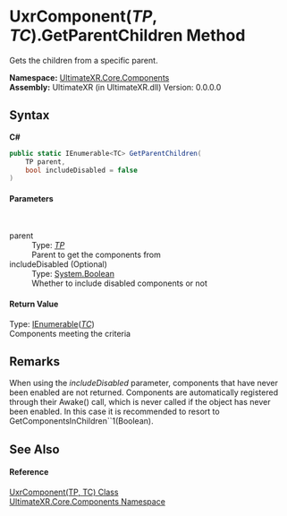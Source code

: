 # UxrComponent(*TP*, *TC*).GetParentChildren Method 
 

Gets the children from a specific parent.

**Namespace:**&nbsp;<a href="N_UltimateXR_Core_Components">UltimateXR.Core.Components</a><br />**Assembly:**&nbsp;UltimateXR (in UltimateXR.dll) Version: 0.0.0.0

## Syntax

**C#**<br />
``` C#
public static IEnumerable<TC> GetParentChildren(
	TP parent,
	bool includeDisabled = false
)
```


#### Parameters
&nbsp;<dl><dt>parent</dt><dd>Type: <a href="T_UltimateXR_Core_Components_UxrComponent_2">*TP*</a><br />Parent to get the components from</dd><dt>includeDisabled (Optional)</dt><dd>Type: <a href="https://docs.microsoft.com/dotnet/api/system.boolean" target="_blank" rel="noopener noreferrer">System.Boolean</a><br />Whether to include disabled components or not</dd></dl>

#### Return Value
Type: <a href="https://docs.microsoft.com/dotnet/api/system.collections.generic.ienumerable-1" target="_blank" rel="noopener noreferrer">IEnumerable</a>(<a href="T_UltimateXR_Core_Components_UxrComponent_2">*TC*</a>)<br />Components meeting the criteria

## Remarks
When using the *includeDisabled* parameter, components that have never been enabled are not returned. Components are automatically registered through their Awake() call, which is never called if the object has never been enabled. In this case it is recommended to resort to GetComponentsInChildren``1(Boolean).

## See Also


#### Reference
<a href="T_UltimateXR_Core_Components_UxrComponent_2">UxrComponent(TP, TC) Class</a><br /><a href="N_UltimateXR_Core_Components">UltimateXR.Core.Components Namespace</a><br />